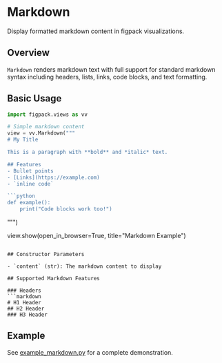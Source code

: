 # Markdown

Display formatted markdown content in figpack visualizations.

## Overview

`Markdown` renders markdown text with full support for standard markdown syntax including headers, lists, links, code blocks, and text formatting.

## Basic Usage

````python
import figpack.views as vv

# Simple markdown content
view = vv.Markdown("""
# My Title

This is a paragraph with **bold** and *italic* text.

## Features
- Bullet points
- [Links](https://example.com)
- `inline code`

```python
def example():
    print("Code blocks work too!")
````

""")

view.show(open_in_browser=True, title="Markdown Example")

````

## Constructor Parameters

- `content` (str): The markdown content to display

## Supported Markdown Features

### Headers
```markdown
# H1 Header
## H2 Header
### H3 Header
````

## Example

See [example_markdown.py](../examples/example_markdown.py) for a complete demonstration.

```

```

